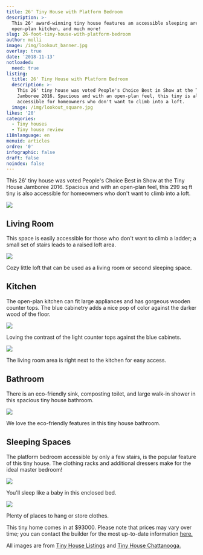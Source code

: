 ```yaml
---
title: 26' Tiny House with Platform Bedroom
description: >-
  This 26' award-winning tiny house features an accessible sleeping area,
  open-plan kitchen, and much more!
slug: 26-foot-tiny-house-with-platform-bedroom
author: molli
image: /img/lookout_banner.jpg
overlay: true
date: '2018-11-13'
notloaded:
  need: true
listing:
  title: 26' Tiny House with Platform Bedroom
  description: >-
    This 26' tiny house was voted People's Choice Best in Show at the Tiny House
    Jamboree 2016. Spacious and with an open-plan feel, this tiny is also
    accessible for homeowners who don't want to climb into a loft. 
  image: /img/lookout_square.jpg
likes: '20'
categories:
  - Tiny houses
  - Tiny house review
i18nlanguage: en
menuid: articles
ordre: '0'
infographic: false
draft: false
noindex: false
---
```

This 26' tiny house was voted People's Choice Best in Show at the Tiny House Jamboree 2016. Spacious and with an open-plan feel, this 299 sq ft tiny is also accessible for homeowners who don't want to climb into a loft. 

![](/img/lookout-main.jpg)

## Living Room

This space is easily accessible for those who don't want to climb a ladder; a small set of stairs leads to a raised loft area. 

![](/img/lookout1.jpeg)

<span class="figcaption">Cozy little loft that can be used as a living room or second sleeping space.</span>

## Kitchen

The open-plan kitchen can fit large appliances and has gorgeous wooden counter tops. The blue cabinetry adds a nice pop of color against the darker wood of the floor. 

![](/img/lookout2.jpeg)

<span class="figcaption">Loving the contrast of the light counter tops against the blue cabinets.</span>

![](/img/lookout3.jpeg)

<span class="figcaption">The living room area is right next to the kitchen for easy access.</span>

## Bathroom

There is an eco-friendly sink, composting toilet, and large walk-in shower in this spacious tiny house bathroom.

![](/img/lookout4.jpeg)

<span class="figcaption">We love the eco-friendly features in this tiny house bathroom.</span>

## Sleeping Spaces

The platform bedroom accessible by only a few stairs, is the popular feature of this tiny house. The clothing racks and additional dressers make for the ideal master bedroom!

![](/img/lookout5.jpeg)

<span class="figcaption">You'll sleep like a baby in this enclosed bed.</span>

![](/img/lookout6.jpeg)

<span class="figcaption">Plenty of places to hang or store clothes.</span>

This tiny home comes in at $93000. Please note that prices may vary over time; you can contact the builder for the most up-to-date information [here.](https://tinyhousechattanooga.com/contact/)

All images are from [Tiny House Listings](https://tinyhouselistings.com) and [Tiny House Chattanooga.](https://tinyhousechattanooga.com)
